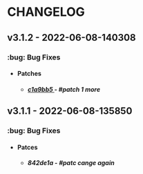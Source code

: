 <h1>CHANGELOG</h1><h2>v3.1.2 - 2022-06-08-140308</h2><h3>:bug: Bug Fixes</h3> <ul><li><h4>Patches</h4></li> <ul><h5> <li><a href='https://github.com/nostradini/myrepo3/commit/c1a9bb5'> c1a9bb5 </a> - #patch 1 more </li></h5></ul></ul> <h2>v3.1.1 - 2022-06-08-135850</h2><h3>:bug: Bug Fixes</h3> <ul><li><h4>Patces</h4></li> <ul><h5> <li><a ref='ttps://gitub.com/nostradini/myrepo3/commit/842de1a'> 842de1a </a> - #patc cange again </li></h5></ul></ul>
